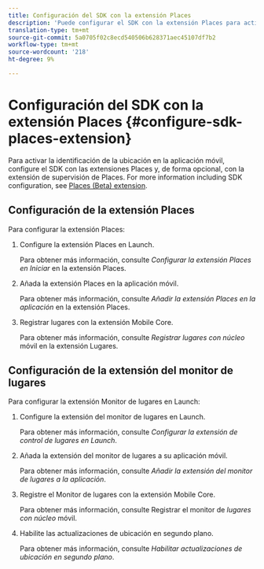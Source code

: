 ```yaml
---
title: Configuración del SDK con la extensión Places
description: 'Puede configurar el SDK con la extensión Places para activar la identificación de la ubicación en la aplicación móvil. '
translation-type: tm+mt
source-git-commit: 5a0705f02c8ecd540506b628371aec45107df7b2
workflow-type: tm+mt
source-wordcount: '218'
ht-degree: 9%

---
```



# Configuración del SDK con la extensión Places {#configure-sdk-places-extension}

Para activar la identificación de la ubicación en la aplicación móvil, configure el SDK con las extensiones Places y, de forma opcional, con la extensión de supervisión de Places. For more information including SDK configuration, see [Places (Beta) extension](/help/places-ext-aep-sdks/places-extension/places-extension.md).

## Configuración de la extensión Places

Para configurar la extensión Places:

1. Configure la extensión Places en Launch.

   Para obtener más información, consulte *Configurar la extensión Places en Iniciar* en la extensión [](/help/places-ext-aep-sdks/places-extension/places-extension.md)Places.

1. Añada la extensión Places en la aplicación móvil.

   Para obtener más información, consulte *Añadir la extensión Places en la aplicación* en la extensión [](/help/places-ext-aep-sdks/places-extension/places-extension.md)Places.

1. Registrar lugares con la extensión Mobile Core.

   Para obtener más información, consulte *Registrar lugares con núcleo* móvil en la extensión [](/help/places-ext-aep-sdks/places-extension/places-extension.md)Lugares.

## Configuración de la extensión del monitor de lugares

Para configurar la extensión Monitor de lugares en Launch:

1. Configure la extensión del monitor de lugares en Launch.

   Para obtener más información, consulte *Configurar la extensión de control de lugares en Launch*.

1. Añada la extensión del monitor de lugares a su aplicación móvil.

   Para obtener más información, consulte *Añadir la extensión del monitor de lugares a la aplicación*.

1. Registre el Monitor de lugares con la extensión Mobile Core.

   Para obtener más información, consulte Registrar el monitor de *lugares con núcleo* móvil.

1. Habilite las actualizaciones de ubicación en segundo plano.

   Para obtener más información, consulte *Habilitar actualizaciones de ubicación en segundo plano*.

